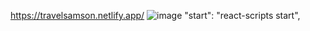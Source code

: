 https://travelsamson.netlify.app/
![image](https://user-images.githubusercontent.com/96273974/204323152-f08f2385-f5c8-40b4-9f11-022c5038a0cf.png)
"start": "react-scripts start",

